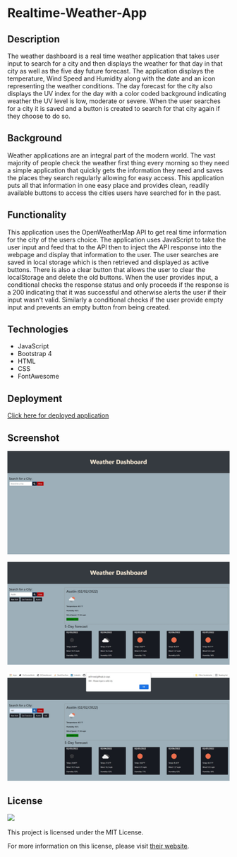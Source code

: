 # Realtime-Weather-App

## Description

The weather dashboard is a real time weather application that takes user input to search for a city and then displays the weather for that day in that city as well as the five day future forecast. The application displays the temperature, Wind Speed and Humidity along with the date and an icon representing the weather conditions. The day forecast for the city also displays the UV index for the day with a color coded background indicating weather the UV level is low, moderate or severe. When the user searches for a city it is saved and a button is created to search for that city again if they choose to do so. 

## Background 

Weather applications are an integral part of the modern world. The vast majority of people check the weather first thing every morning so they need a simple application that quickly gets the information they need and saves the places they search regularly allowing for easy access. This application puts all that information in one easy place and provides clean, readily available buttons to access the cities users have searched for in the past. 

## Functionality

This application uses the OpenWeatherMap API to get real time information for the city of the users choice. The application uses JavaScript to take the user input and feed that to the API then to inject the API response into the webpage and display that information to the user. The user searches are saved in local storage which is then retrieved and displayed as active buttons. There is also a clear button that allows the user to clear the localStorage and delete the old buttons. When the user provides input, a conditional checks the response status and only proceeds if the response is a 200 indicating that it was successful and otherwise alerts the user if their input wasn't valid. Similarly a conditional checks if the user provide empty input and prevents an empty button from being created.

## Technologies
<ul>
 <li>JavaScript</li>
 <li>Bootstrap 4</li>
 <li>HTML</li>
 <li>CSS</li>
 <li>FontAwesome</li>
</ul>

## Deployment 

[Click here for deployed application](https://will-neal.github.io/Realtime-Weather-App/)

## Screenshot

![Landing Page](https://github.com/Will-Neal/Realtime-Weather-App/blob/main/assets/images/LandingPage.jpg?raw=true)

![City Search](https://github.com/Will-Neal/Realtime-Weather-App/blob/main/assets/images/weatherDisplay.jpg?raw=true)

![404](https://github.com/Will-Neal/Realtime-Weather-App/blob/main/assets/images/404.jpg?raw=true)

## License

<img src="https://img.shields.io/badge/license-MIT-red">
  
This project is licensed under the MIT License.

For more information on this license, please visit [their website](https://www.mit.edu/~amini/LICENSE.md).